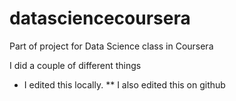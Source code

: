 datasciencecoursera
===================

Part of project for Data Science class in Coursera

I did a couple of different things
* I edited this locally.
** I also edited this on github
